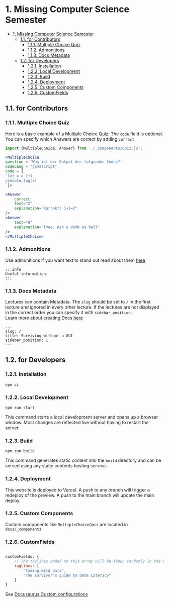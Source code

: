 # 1. Missing Computer Science Semester

<!-- TOC -->

- [1. Missing Computer Science Semester](#1-missing-computer-science-semester)
    - [1.1. for Contributors](#11-for-contributors)
        - [1.1.1. Multiple Choice Quiz](#111-multiple-choice-quiz)
        - [1.1.2. Admonitions](#112-admonitions)
        - [1.1.3. Docs Metadata](#113-docs-metadata)
    - [1.2. for Developers](#12-for-developers)
        - [1.2.1. Installation](#121-installation)
        - [1.2.2. Local Development](#122-local-development)
        - [1.2.3. Build](#123-build)
        - [1.2.4. Deployment](#124-deployment)
        - [1.2.5. Custom Components](#125-custom-components)
        - [1.2.6. CustomFields](#126-customfields)

<!-- /TOC -->


## 1.1. for Contributors

### 1.1.1. Multiple Choice Quiz
Here is a basic example of a Multiple Choice Quiz.
The `code` field is optional. You can specify which Answers are correct by adding `correct` 
```jsx
import {MultipleChoice, Answer} from './_components/Quiz.js';

<MultipleChoice
question = 'Was ist der Output des folgenden Codes?'
codeLang = "javascript"
code = {
`let x = 1+1
console.log(x)
`}>

<Answer
    correct
    text="2"
    explanation="Korrekt! 1+1=2"
/>
<Answer
    text="0"
    explanation="lmao. nah u dumb as hell"
/>
</MultipleChoice>
```

### 1.1.2. Admonitions
Use admonitions if you want text to stand out
read about them [here](https://docusaurus.io/docs/markdown-features/admonitions)
```text
:::info
Useful information.
:::
```

### 1.1.3. Docs Metadata
Lectures can contain Metadata. 
The `slug` should be set to `/` in the first lecture and ignored in every other lecture.
If the lectures are not displayed in the correct order you can specify it with `sidebar_position` . <br/>
Learn more about creating Docs [here](https://docusaurus.io/docs/docs-introduction)
```
---
slug: /
title: Surviving without a GUI
sidebar_position: 1
---
```

## 1.2. for Developers


### 1.2.1. Installation
```console
npm ci
```

### 1.2.2. Local Development

```console
npm run start
```

This command starts a local development server and opens up a browser window. Most changes are reflected live without having to restart the server.

### 1.2.3. Build

```console
npm run build
```

This command generates static content into the `build` directory and can be served using any static contents hosting service.

### 1.2.4. Deployment 

This website is deployed to Vercel. A push to any branch will trigger a redeploy of the preview. A push to the main branch will update the main deploy.

### 1.2.5. Custom Components

Custom components like `MultipleChoiceQuiz` are located in `docs/_components`

### 1.2.6. CustomFields

```javascript

customFields: {
	// The taglines added to this array will be shown randomly in the Hero Section of the landing page
	taglines: [
		"Taming wild data",
		"The survivor's guide to Data Literacy"
	]
}
```

See [Docusaurus Custom configurations](https://docusaurus.io/docs/configuration#custom-configurations)

